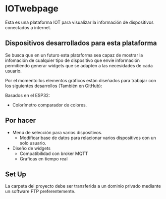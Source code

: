 # IOTwebpage

Esta es una plataforma IOT para visualizar la información de
dispositivos conectados a internet.




## Dispositivos desarrollados para esta plataforma

Se busca que en un futuro esta plataforma sea capaz de mostrar la infomación
de cualquier tipo de dispositivo que envíe información permitiendo generar
widgets que se adapten a las necesidades de cada usuario.

Por el momento los elementos gráficos están diseñados para trabajar con los 
siguientes desarrollos (También en GitHub):

Basados en el ESP32:

- Colorímetro comparador de colores.



## Por hacer

 - Menú de selección para varios dispositivos.
    - Modificar base de datos para relacionar varios dispositivos
      con un solo usuario. 
 - Diseño de widgets
    - Compatibilidad con broker MQTT
    - Graficas en tiempo real

## Set Up

La carpeta del proyecto debe ser transferida a un dominio privado
mediante un software FTP preferentemente.

